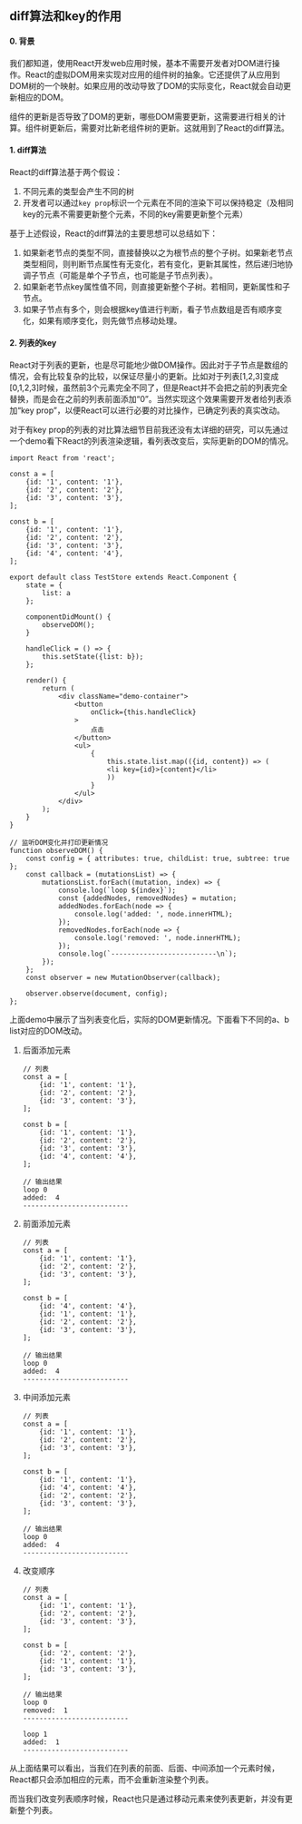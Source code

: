 ## diff算法和key的作用

#### 0. 背景

我们都知道，使用React开发web应用时候，基本不需要开发者对DOM进行操作。React的虚拟DOM用来实现对应用的组件树的抽象。它还提供了从应用到DOM树的一个映射。如果应用的改动导致了DOM的实际变化，React就会自动更新相应的DOM。

组件的更新是否导致了DOM的更新，哪些DOM需要更新，这需要进行相关的计算。组件树更新后，需要对比新老组件树的更新。这就用到了React的diff算法。

#### 1. diff算法

React的diff算法基于两个假设：

1. 不同元素的类型会产生不同的树
2. 开发者可以通过```key prop```标识一个元素在不同的渲染下可以保持稳定（及相同key的元素不需要更新整个元素，不同的key需要更新整个元素）

基于上述假设，React的diff算法的主要思想可以总结如下：

1. 如果新老节点的类型不同，直接替换以之为根节点的整个子树。如果新老节点类型相同，则判断节点属性有无变化，若有变化，更新其属性，然后递归地协调子节点（可能是单个子节点，也可能是子节点列表）。
2. 如果新老节点key属性值不同，则直接更新整个子树。若相同，更新属性和子节点。
3. 如果子节点有多个，则会根据key值进行判断，看子节点数组是否有顺序变化，如果有顺序变化，则先做节点移动处理。

#### 2. 列表的key

React对于列表的更新，也是尽可能地少做DOM操作。因此对于子节点是数组的情况，会有比较复杂的比较，以保证尽量小的更新。比如对于列表[1,2,3]变成[0,1,2,3]时候，虽然前3个元素完全不同了，但是React并不会把之前的列表完全替换，而是会在之前的列表前面添加“0”。当然实现这个效果需要开发者给列表添加“key prop”，以便React可以进行必要的对比操作，已确定列表的真实改动。

对于有key prop的列表的对比算法细节目前我还没有太详细的研究，可以先通过一个demo看下React的列表渲染逻辑，看列表改变后，实际更新的DOM的情况。

```
import React from 'react';

const a = [
    {id: '1', content: '1'},
    {id: '2', content: '2'},
    {id: '3', content: '3'},
];

const b = [
    {id: '1', content: '1'},
    {id: '2', content: '2'},
    {id: '3', content: '3'},
    {id: '4', content: '4'},
];

export default class TestStore extends React.Component {
    state = {
        list: a
    };

    componentDidMount() {
        observeDOM();
    }

    handleClick = () => {
        this.setState({list: b});
    };

    render() {
        return (
            <div className="demo-container">
                <button
                    onClick={this.handleClick}
                >
                    点击
                </button>
                <ul>
                    {
                        this.state.list.map(({id, content}) => (
                        <li key={id}>{content}</li>
                        ))
                    }
                </ul>
            </div>
        );
    }
}

// 监听DOM变化并打印更新情况
function observeDOM() {
    const config = { attributes: true, childList: true, subtree: true };
    const callback = (mutationsList) => {
        mutationsList.forEach((mutation, index) => {
            console.log(`loop ${index}`);
            const {addedNodes, removedNodes} = mutation;
            addedNodes.forEach(node => {
                console.log('added: ', node.innerHTML);
            });
            removedNodes.forEach(node => {
                console.log('removed: ', node.innerHTML);
            });
            console.log(`--------------------------\n`);
        });
    };
    const observer = new MutationObserver(callback);

    observer.observe(document, config);
};

```

上面demo中展示了当列表变化后，实际的DOM更新情况。下面看下不同的a、b list对应的DOM改动。

1. 后面添加元素

	```
	// 列表
	const a = [
	    {id: '1', content: '1'},
	    {id: '2', content: '2'},
	    {id: '3', content: '3'},
	];
	
	const b = [
	    {id: '1', content: '1'},
	    {id: '2', content: '2'},
	    {id: '3', content: '3'},
	    {id: '4', content: '4'},
	];
	
	// 输出结果
	loop 0
	added:  4
	--------------------------
	```

2. 前面添加元素

	```
	// 列表
	const a = [
	    {id: '1', content: '1'},
	    {id: '2', content: '2'},
	    {id: '3', content: '3'},
	];
	
	const b = [
	    {id: '4', content: '4'},
	    {id: '1', content: '1'},
	    {id: '2', content: '2'},
	    {id: '3', content: '3'},
	];
	
	// 输出结果
	loop 0
	added:  4
	--------------------------
	```

3. 中间添加元素

	```
	// 列表
	const a = [
	    {id: '1', content: '1'},
	    {id: '2', content: '2'},
	    {id: '3', content: '3'},
	];
	
	const b = [
	    {id: '1', content: '1'},
	    {id: '4', content: '4'},
	    {id: '2', content: '2'},
	    {id: '3', content: '3'},
	];
	
	// 输出结果
	loop 0
	added:  4
	--------------------------
	```

4. 改变顺序

	```
	// 列表
	const a = [
	    {id: '1', content: '1'},
	    {id: '2', content: '2'},
	    {id: '3', content: '3'},
	];
	
	const b = [
	    {id: '2', content: '2'},
	    {id: '1', content: '1'},
	    {id: '3', content: '3'},
	];
	
	// 输出结果
	loop 0
	removed:  1
	--------------------------
	
	loop 1
	added:  1
	--------------------------
	```

从上面结果可以看出，当我们在列表的前面、后面、中间添加一个元素时候，React都只会添加相应的元素，而不会重新渲染整个列表。

而当我们改变列表顺序时候，React也只是通过移动元素来使列表更新，并没有更新整个列表。